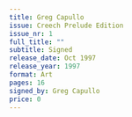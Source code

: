```yaml
---
title: Greg Capullo
issue: Creech Prelude Edition
issue_nr: 1
full_title: ""
subtitle: Signed
release_date: Oct 1997
release_year: 1997
format: Art
pages: 16
signed_by: Greg Capullo
price: 0
---
```

